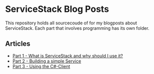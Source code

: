 # ServiceStack Blog Posts

This repository holds all sourcecoude of for my blogposts about ServiceStack. Each part that involves programming has its own folder.

## Articles

* [Part 1 - What is ServiceStack and why should I use it?](https://blog.mjurtz.com/2017/11/what-is-servicestack/)
* [Part 2 - Building a simple Service](https://blog.mjurtz.com/2017/11/servicestack-building-simple-service/)
* [Part 3 - Using the C#-Client](https://blog.mjurtz.com/2017/11/servicestack-using-the-c-client/)
